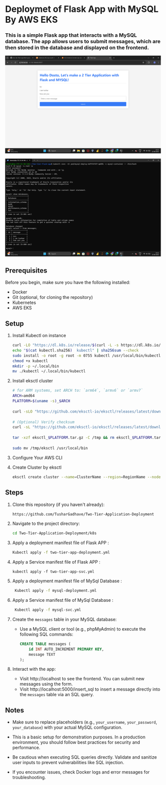 
# Deploymet of Flask App with MySQL By AWS EKS 

### This is a simple Flask app that interacts with a MySQL database. The app allows users to submit messages, which are then stored in the database and displayed on the frontend.

![Architecture Diagram](https://github.com/TusharGadhave/Two-Tier-Application-Deployment/blob/main/flask%20output.png)


![Architecture Diagram](https://github.com/TusharGadhave/Two-Tier-Application-Deployment/blob/main/mysql%20storage.png)


## Prerequisites

Before you begin, make sure you have the following installed:

- Docker
- Git (optional, for cloning the repository)
- Kubernetes
- AWS EKS

## Setup

1. Install Kubectl on instance

   ```bash
   curl -LO "https://dl.k8s.io/release/$(curl -L -s https://dl.k8s.io/release/stable.txt)/bin/linux/arm64/kubectl"
   echo "$(cat kubectl.sha256)  kubectl" | sha256sum --check
   sudo install -o root -g root -m 0755 kubectl /usr/local/bin/kubectl
   chmod +x kubectl
   mkdir -p ~/.local/bin
   mv ./kubectl ~/.local/bin/kubectl
   ```
2. Install eksctl cluster

   ```bash
   # for ARM systems, set ARCH to: `arm64`, `armv6` or `armv7`
   ARCH=amd64
   PLATFORM=$(uname -s)_$ARCH

   curl -sLO "https://github.com/eksctl-io/eksctl/releases/latest/download/eksctl_$PLATFORM.tar.gz"

   # (Optional) Verify checksum
   curl -sL "https://github.com/eksctl-io/eksctl/releases/latest/download/eksctl_checksums.txt" | grep $PLATFORM | sha256sum --check

   tar -xzf eksctl_$PLATFORM.tar.gz -C /tmp && rm eksctl_$PLATFORM.tar.gz

   sudo mv /tmp/eksctl /usr/local/bin
   ```
3. Configure Your AWS CLI
4. Create Cluster by eksctl
   ```bash
   eksctl create cluster --name=ClusterName --region=RegionName --nodes-min 2 --nodes-max 3
   ```

## Steps
1. Clone this repository (if you haven't already):

   ```bash
   https://github.com/TusharGadhave/Two-Tier-Application-Deployment
   ```

2. Navigate to the project directory:

   ```bash
   cd Two-Tier-Application-Deployment/k8s
   ```

3. Apply a deployment manifest file of Flask APP :

   ```bash
   Kubectl apply -f two-tier-app-deployment.yml
   ```

4. Apply a Service manifest file of Flask APP :

   ```
   kubectl apply -f two-tier-app-svc.yml
   ```

5. Apply a deployment manifest file of MySql Database :

   ```bash
    Kubectl apply -f mysql-deployment.yml
   ```

6. Apply a Service manifest file of MySql Database :

   ```bash
    Kubectl apply -f mysql-svc.yml
   ```
3. Create the `messages` table in your MySQL database:

   - Use a MySQL client or tool (e.g., phpMyAdmin) to execute the following SQL commands:
   
     ```sql
     CREATE TABLE messages (
         id INT AUTO_INCREMENT PRIMARY KEY,
         message TEXT
     );
     ```

4. Interact with the app:

   - Visit http://localhost to see the frontend. You can submit new messages using the form.
   - Visit http://localhost:5000/insert_sql to insert a message directly into the `messages` table via an SQL query.




## Notes

- Make sure to replace placeholders (e.g., `your_username`, `your_password`, `your_database`) with your actual MySQL configuration.

- This is a basic setup for demonstration purposes. In a production environment, you should follow best practices for security and performance.

- Be cautious when executing SQL queries directly. Validate and sanitize user inputs to prevent vulnerabilities like SQL injection.

- If you encounter issues, check Docker logs and error messages for troubleshooting.

```

